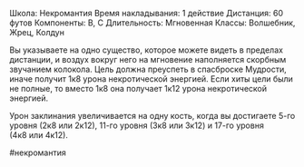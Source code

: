 Школа: Некромантия
Время накладывания: 1 действие
Дистанция: 60 футов
Компоненты: В, С
Длительность: Мгновенная
Классы: Волшебник, Жрец, Колдун

Вы указываете на одно существо, которое можете видеть в пределах дистанции, и воздух вокруг него на мгновение наполняется скорбным звучанием колокола. Цель должна преуспеть в спасброске Мудрости, иначе получит 1к8 урона некротической энергией. Если хиты цели были не полные, то вместо 1к8 она получает 1к12 урона некротической энергией.

Урон заклинания увеличивается на одну кость, когда вы достигаете 5-го уровня (2к8 или 2к12), 11-го уровня (3к8 или 3к12) и 17-го уровня (4к8 или 4к12).

#некромантия 